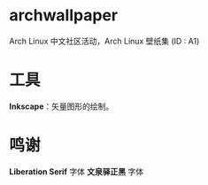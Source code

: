 # archwallpaper

Arch Linux 中文社区活动，Arch Linux 壁纸集 (ID : A1)

# 工具

**Inkscape**：矢量图形的绘制。

# 鸣谢

**Liberation Serif** 字体
**文泉驿正黑** 字体
